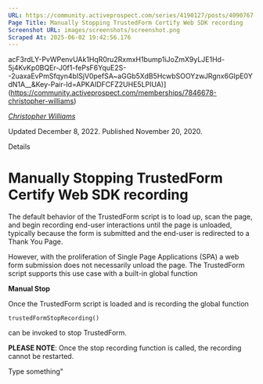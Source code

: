 ```yaml
---
URL: https://community.activeprospect.com/series/4190127/posts/4090767-manually-stopping-trustedform-certify-web-sdk-recording
Page Title: Manually Stopping TrustedForm Certify Web SDK recording
Screenshot URL: images/screenshots/screenshot.png
Scraped At: 2025-06-02 19:42:56.176
---
```

acF3rdLY-PvWPenvUAk1HqR0ru2RxmxH1bump1iJoZmX9yLJE1Hd-5j4KvKp0BQEr-J0f1-fePsF6YquE2S--2uaxaEvPmSfqyn4bISjV0pefSA~aGGb5XdB5HcwbSOOYzwJRgnx6GIpE0YdN1A__&Key-Pair-Id=APKAIDFCFZ2UHE5LPIUA)](https://community.activeprospect.com/memberships/7846678-christopher-williams)

[_Christopher Williams_](https://community.activeprospect.com/memberships/7846678-christopher-williams)

Updated December 8, 2022. Published November 20, 2020.

Details

# Manually Stopping TrustedForm Certify Web SDK recording

The default behavior of the TrustedForm script is to load up, scan the page, and begin recording end-user interactions until the page is unloaded, typically because the form is submitted and the end-user is redirected to a Thank You Page.

However, with the proliferation of Single Page Applications (SPA) a web form submission does not necessarily unload the page. The TrustedForm script supports this use case with a built-in global function

**Manual Stop**

Once the TrustedForm script is loaded and is recording the global function

```
trustedFormStopRecording()
```

can be invoked to stop TrustedForm.

**PLEASE NOTE**: Once the stop recording function is called, the recording cannot be restarted.

Type something"
